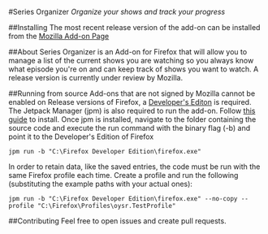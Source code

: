 #Series Organizer
*Organize your shows and track your progress*

##Installing
The most recent release version of the add-on can be installed from the [Mozilla Add-on Page](https://addons.mozilla.org/en-US/firefox/addon/series-organizer)

##About
Series Organizer is an Add-on for Firefox that will allow you to manage a list of the current shows you are watching so you always know what episode you're on and can keep track of shows you want to watch. A release version is currently under review by Mozilla.

##Running from source
Add-ons that are not signed by Mozilla cannot be enabled on Release versions of Firefox, a [Developer's Editon](https://www.mozilla.org/en-US/firefox/developer/) is required.
The Jetpack Manager (jpm) is also required to run the add-on. Follow [this guide](https://developer.mozilla.org/en-US/Add-ons/SDK/Tools/jpm) to install.
Once jpm is installed, navigate to the folder containing the source code and execute the run command with the binary flag (-b) and point it to the Developer's Edition of Firefox
```
jpm run -b "C:\Firefox Developer Edition\firefox.exe"
```
In order to retain data, like the saved entries, the code must be run with the same Firefox profile each time. Create a profile and run the following (substituting the example paths with your actual ones):
```
jpm run -b "C:\Firefox Developer Edition\firefox.exe" --no-copy --profile "C:\Firefox\Profiles\oysr.TestProfile"
```

##Contributing
Feel free to open issues and create pull requests.